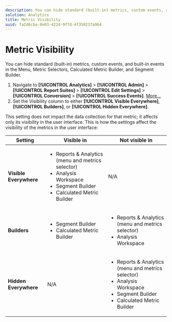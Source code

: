 ```yaml
---
description: You can hide standard (built-in) metrics, custom events, and built-in events in the Menu, Metric Selectors, Calculated Metric Builder, and Segment Builder.
solution: Analytics
title: Metric Visibility
uuid: fa2d6cba-8e03-422d-9f7d-4f35021fa9b4
---
```


# Metric Visibility

You can hide standard (built-in) metrics, custom events, and built-in events in the Menu, Metric Selectors, Calculated Metric Builder, and Segment Builder.

1. Navigate to **[!UICONTROL Analytics]** > **[!UICONTROL Admin]** > **[!UICONTROL Report Suites]** > **[!UICONTROL Edit Settings]** > **[!UICONTROL Conversion]** > **[!UICONTROL Success Events]**. [More...](/help/admin/admin/c-success-events/t-success-events.md)
1. Set the Visibility column to either **[!UICONTROL Visible Everywhere]**, **[!UICONTROL Builders]**, or **[!UICONTROL Hidden Everywhere]**.

This setting does not impact the data collection for that metric; it affects only its visibility in the user interface. This is how the settings affect the visibility of the metrics in the user interface: 

<table id="table_26814F83F39C47D08361365E2658D249"> 
 <thead> 
  <tr> 
   <th colname="col1" class="entry"> Setting </th> 
   <th colname="col2" class="entry"> Visible in </th> 
   <th colname="col3" class="entry"> Not visible in </th> 
  </tr> 
 </thead>
 <tbody> 
  <tr> 
   <td colname="col1"> <b>Visible Everywhere</b> </td> 
   <td colname="col2"> 
    <ul id="ul_2CCF931F462D48E3B06AE246A1A3AD91"> 
     <li id="li_C2889DBECE6D488C94B118FA33CD3988">Reports &amp; Analytics (menu and metrics selector) </li> 
     <li id="li_EB7D70B1BAC840A6A32B56A1DD8F8D55">Analysis Workspace </li> 
     <li id="li_0C550B8F99C94620999331BBA1F3659C">Segment Builder </li> 
     <li id="li_E2663CFA5F8541C39CE9A18173A074AC">Calculated Metric Builder </li> 
    </ul> </td> 
   <td colname="col3"> N/A </td> 
  </tr> 
  <tr> 
   <td colname="col1"> <b>Builders</b> </td> 
   <td colname="col2"> 
    <ul id="ul_33E40D88D3B44CCDBA8DE6EA53794C6D"> 
     <li id="li_D72D1EB1A6164657A68AC5BDE4749BA2">Segment Builder </li> 
     <li id="li_9644DE132891444E8C98C8ADD5B17FBA">Calculated Metric Builder </li> 
    </ul> </td> 
   <td colname="col3"> 
    <ul id="ul_C21BB852A6E94BF288DA237772538F96"> 
     <li id="li_499402E46BD243588B0E437928734222">Reports &amp; Analytics (menu and metrics selector) </li> 
     <li id="li_844967A5C7204ABE964E6DD5789E582E">Analysis Workspace </li> 
    </ul> </td> 
  </tr> 
  <tr> 
   <td colname="col1"> <b>Hidden Everywhere</b> </td> 
   <td colname="col2"> N/A </td> 
   <td colname="col3"> 
    <ul id="ul_CB9780D567BD4DBA90C092DDA892BF41"> 
     <li id="li_CF90047F78FD4BB28E90E95B9B367445">Reports &amp; Analytics (menu and metrics selector) </li> 
     <li id="li_9B41995CA7F3437485BAFF08A422FBFE">Analysis Workspace </li> 
     <li id="li_B4C8C6A35AB44E83B140F2C8073EEE17">Segment Builder </li> 
     <li id="li_35F3A8DD8F8C4770AEFBD68575DFAE62">Calculated Metric Builder </li> 
    </ul> </td> 
  </tr> 
 </tbody> 
</table>

